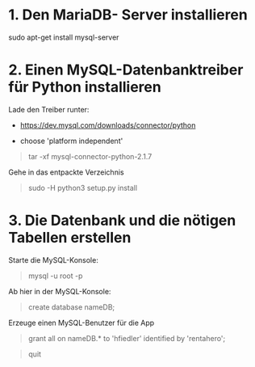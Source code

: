 # 1. Den MariaDB- Server installieren

sudo apt-get install mysql-server


# 2. Einen MySQL-Datenbanktreiber für Python installieren

Lade den Treiber runter:

- https://dev.mysql.com/downloads/connector/python  

- choose 'platform independent'

> tar -xf mysql-connector-python-2.1.7

Gehe in das entpackte Verzeichnis

> sudo -H python3 setup.py install


# 3. Die Datenbank und die nötigen Tabellen erstellen

Starte die MySQL-Konsole:

> mysql -u root -p

Ab hier in der MySQL-Konsole:

> create database nameDB; 

Erzeuge einen MySQL-Benutzer für die App

> grant all on nameDB.* to 'hfiedler' identified by 'rentahero';

> quit 



